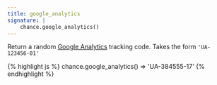 ```yaml
---
title: google_analytics
signature: |
    chance.google_analytics()
---
```


Return a random [Google Analytics](https://support.google.com/analytics/answer/1032385?hl=en) tracking code. Takes the form `'UA-123456-01'`

{% highlight js %}
chance.google_analytics()
=> 'UA-384555-17'
{% endhighlight %}
